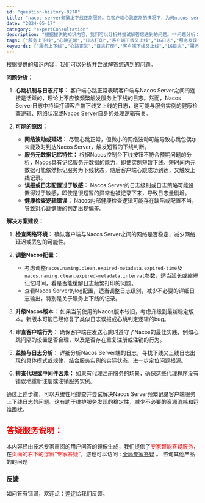 ```yaml
---
id: "question-history-8278"
title: "nacos server频繁上下线正常服务。在客户端心跳正常的情况下，为何nacos-server日志中持续打印客户端下线又上线的日志？目前发现每天能打印1G多的该日志，几乎每个客户端的ip都会出现在该上下线的日志中，但实际上客户端是在正常工作和发送心跳的。求助在客户端表现均正常的情况下，为何server端还会频繁持续的上下线该服务呢？这是否会给服务发现带来影响？ nacos-opensource"
date: "2024-05-17"
category: "expertConsultation"
description: "根据提供的知识内容，我们可以分析并尝试解答您遇到的问题。**问题分析：**1. **心跳机制与日志打印：** 客户端心跳正常表明客户端与Nacos Server之间的连接是活跃的，理论上不应该频繁触发服务上下线的日志。然而，Nacos Server日志中持续打印客户端下线又上线的日志，这可能与服务实"
tags: ["服务上下线","心跳正常","日志打印","客户端下线又上线","1G日志","服务发现","影响"]
keywords: ["服务上下线","心跳正常","日志打印","客户端下线又上线","1G日志","服务发现","影响"]
---
```


根据提供的知识内容，我们可以分析并尝试解答您遇到的问题。

**问题分析：**

1. **心跳机制与日志打印：** 客户端心跳正常表明客户端与Nacos Server之间的连接是活跃的，理论上不应该频繁触发服务上下线的日志。然而，Nacos Server日志中持续打印客户端下线又上线的日志，这可能与服务实例的健康检查逻辑、网络状况或Nacos Server自身的处理逻辑有关。

2. **可能的原因：**
   - **网络波动或延迟：** 尽管心跳正常，但微小的网络波动可能导致心跳包偶尔未能及时到达Nacos Server，触发短暂的下线判断。
   - **服务元数据记忆特性：** 根据Nacos控制台下线按钮不符合预期问题的分析，Nacos具有记忆服务元数据的能力，即使实例短暂下线，短时间内元数据可能依然标记服务为下线状态，随后客户端心跳成功到达，又触发上线记录。
   - **误报或日志配置过于敏感：** Nacos Server的日志级别或日志策略可能设置得过于敏感，即使是很短暂的异常也被记录下来，导致日志量剧增。
   - **健康检查逻辑错误：** Nacos内部健康检查逻辑可能存在缺陷或配置不当，导致对心跳健康的判定出现偏差。

**解决方案建议：**

1. **检查网络环境：** 确认客户端与Nacos Server之间的网络是否稳定，减少网络延迟或丢包的可能性。

2. **调整Nacos配置：**
   - 考虑调整`nacos.naming.clean.expired-metadata.expired-time`及`nacos.naming.clean.expired-metadata.interval`参数，适当延长或缩短记忆时间，看是否能缓解日志频繁打印的问题。
   - 查看Nacos Server的log配置，适当调整日志级别，减少不必要的详细日志输出，特别是关于服务上下线的记录。

3. **升级Nacos版本：** 如果当前使用的Nacos版本较旧，考虑升级到最新稳定版本。新版本可能已经修复了类似日志误报或心跳判定逻辑的bug。

4. **审查客户端行为：** 确保客户端在发送心跳时遵守了Nacos的最佳实践，例如心跳间隔的设置是否合理，以及是否存在重复注册或注销的行为。

5. **监控与日志分析：** 详细分析Nacos Server端的日志，寻找下线又上线日志出现的具体模式或规律，结合服务实例的实际状态，进一步定位问题根源。

6. **排查代理或中间件因素：** 如果有代理注册服务的场景，确保这些代理程序没有错误地重新注册或注销服务实例。

通过上述步骤，可以系统性地排查并尝试解决Nacos Server频繁记录客户端服务上下线日志的问题。这有助于维护服务发现的稳定性，减少不必要的资源消耗和运维困扰。
## <font color="#FF0000">答疑服务说明：</font> 

本内容经由技术专家审阅的用户问答的镜像生成，我们提供了<font color="#FF0000">专家智能答疑服务</font>，在<font color="#FF0000">页面的右下的浮窗”专家答疑“</font>。您也可以访问 : [全局专家答疑](https://opensource.alibaba.com/chatBot) 。 咨询其他产品的的问题

### 反馈
如问答有错漏，欢迎点：[差评](https://ai.nacos.io/user/feedbackByEnhancerGradePOJOID?enhancerGradePOJOId=13624)给我们反馈。
